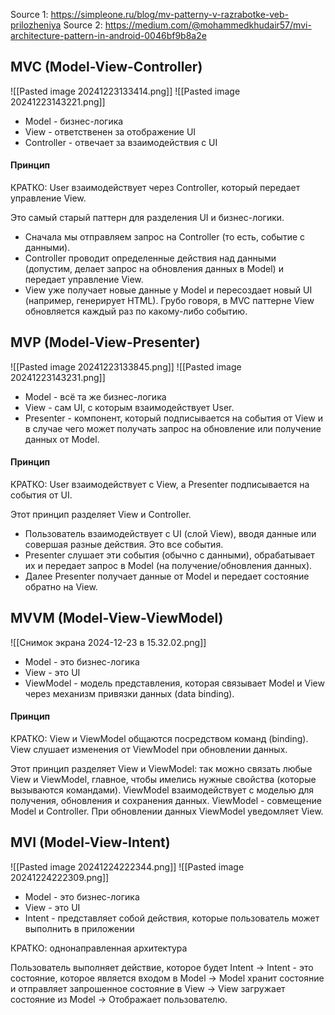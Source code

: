 
Source 1: https://simpleone.ru/blog/mv-patterny-v-razrabotke-veb-prilozheniya
Source 2: https://medium.com/@mohammedkhudair57/mvi-architecture-pattern-in-android-0046bf9b8a2e
##  MVC (Model-View-Controller)

![[Pasted image 20241223133414.png]]
![[Pasted image 20241223143221.png]]

- Model - бизнес-логика
- View - ответственен за отображение UI
- Controller - отвечает за взаимодействия с UI

#### Принцип

КРАТКО: User взаимодействует через Controller, который передает управление View.

Это самый старый паттерн для разделения UI и бизнес-логики. 
- Сначала мы отправляем запрос на Controller (то есть, событие с данными). 
- Controller проводит определенные действия над данными (допустим, делает запрос на обновления данных в Model) и передает управление View.
- View уже получает новые данные у Model и пересоздает новый UI (например, генерирует HTML). Грубо говоря, в MVC паттерне View обновляется каждый раз по какому-либо событию.

## MVP (Model-View-Presenter)

![[Pasted image 20241223133845.png]]
![[Pasted image 20241223143231.png]]

- Model - всё та же бизнес-логика
- View - сам UI, с которым взаимодействует User.
- Presenter - компонент, который подписывается на события от View и в случае чего может получать запрос на обновление или получение данных от Model.

#### Принцип

КРАТКО: User взаимодействует с View, а Presenter подписывается на события от UI.

Этот принцип разделяет View и Controller.
- Пользователь взаимодействует с UI (слой View), вводя данные или совершая разные действия. Это все события.
- Presenter слушает эти события (обычно с данными), обрабатывает их и передает запрос в Model (на получение/обновления данных).
- Далее Presenter получает данные от Model и передает состояние обратно на View.

## MVVM (Model-View-ViewModel)

![[Снимок экрана 2024-12-23 в 15.32.02.png]]

- Model - это бизнес-логика
- View - это UI
- ViewModel - модель представления, которая связывает Model и View через механизм привязки данных (data binding). 
#### Принцип

КРАТКО: View и ViewModel общаются посредством команд (binding). View слушает изменения от ViewModel при обновлении данных.

Этот принцип разделяет View и ViewModel: так можно связать любые View и ViewModel, главное, чтобы имелись нужные свойства (которые вызываются командами). 
ViewModel взаимодействует с моделью для получения, обновления и сохранения данных.
ViewModel - совмещение Model и Controller. При обновлении данных ViewModel уведомляет View. 

## MVI (Model-View-Intent)

![[Pasted image 20241224222344.png]]
![[Pasted image 20241224222309.png]]

- Model - это бизнес-логика
- View - это UI
- Intent - представляет собой действия, которые пользователь может выполнить в приложении

КРАТКО: однонаправленная архитектура

Пользователь выполняет действие, которое будет Intent → Intent - это состояние, которое является входом в Model → Model хранит состояние и отправляет запрошенное состояние в View → View загружает состояние из Model → Отображает пользователю.